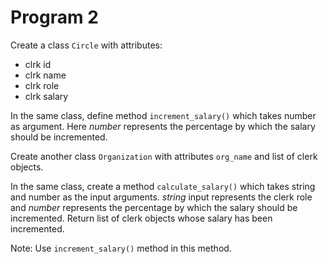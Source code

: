 # Program 2

Create a class `Circle` with attributes:
* clrk id
* clrk name
* clrk role
* clrk salary

In the same class, define method `increment_salary()` which takes number as argument. Here _number_ represents the percentage by which the salary should be incremented.

Create another class `Organization` with attributes `org_name` and list of clerk objects.

In the same class, create a method `calculate_salary()` which takes string and number as the input arguments. _string_ input represents the clerk role and _number_ represents the percentage by which the salary should be incremented. Return list of clerk objects whose salary has been incremented.

Note: Use `increment_salary()` method in this method.
